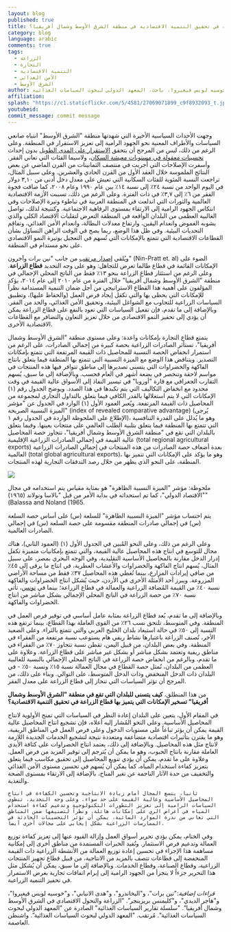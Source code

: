 ```yaml
---
layout: blog
published: true
title: كيف يمكن أن تُسهم الزراعة في تحقيق التنمية الاقتصادية في منطقة الشرق الأوسط وشمال أفريقيا؟ 
category: blog
language: arabic
comments: true
tags: 
  - الزراعة
  - التجارة
  - التنمية الاقتصادية
  - الأمن الغذائي
  - الشرق الأوسط
author: خوسيه لويس فيغيروا، باحث، المعهد الدولي لبحوث السياسات الغذائية
affiliation: 
splash: "https://c1.staticflickr.com/5/4581/27069071899_c9f8932093_t.jpg"
youtubeid: 
commit_message: commit message
---
```

وجهت الأحداث السياسية الأخيرة التي شهدتها منطقة "الشرق الأوسط" انتباه صانعي السياسات والأطراف المعنية نحو الجهود الرامية إلى تعزيز الاستقرار في المنطقة. وعلى الرغم من ذلك، ليس من المرجح أن يتحقق [الاستقرار على المدى الطويل](http://www.ifpri.org/publication/how-build-resilience-conflict-role-food-security) بدون إحداث [تحسينات معقولة في مستويات معيشة السكان](https://www.aeaweb.org/articles?id=10.1257/jel.48.1.3&within%5Btitle%5D=on&within%5Babstract%5D=on&within%5Bauthor%5D=on&journal=2&from=a&q=&page=16&per-page=21&from=j)، ولاسيما الفئات التي تعاني الفقر. وأسفرت الإصلاحات التي أُجريت في منتصف الثمانينات من القرن الماضي عن بعض النتائج الملموسة خلال العقد الأول من القرن الحادي والعشرين. وعلى سبيل المثال، تراجعت النسبة المئوية للفئات السكانية التي تعيش على معدل دخل أدنى من ٣,١٠ دولار في اليوم الواحد من نسبة ٢٤٪ إلى نسبة ١٤٪ بين عام ١٩٩٠ وعام ٢٠٠٨، كما ضاقت فجوة الفقر من ٦٪ إلى ٣,٧٪ في ذات الفترة. وعلى الرغم من ذلك، تسببت الأزمة الاقتصادية العالمية والثورات التي اندلعت في المنطقة العربية في تباطوء وتيرة الإصلاحات وفي انتكاس الجهود الرامية إلى الارتقاء بمستوى الرفاهية الاجتماعية. وكنتيجة لذلك، تواصل الغالبية العظمى من البلدان الواقعة في المنطقة التعرض لتقلبات الاقتصاد الكلي والذي يشوبه الغموض وانعدام اليقين، وارتفاع معدلات البطالة، وانعدام الأمن الغذائي، وتفاقم التحديات البيئية. وفي ظل هذا الوضع، ربما يصح في الوقت الراهن التساؤل بشأن القطاعات الاقتصادية التي تتمتع بالإمكانات التي تُسهم في التعجيل بوتيرة النمو الاقتصادي على نحو مستدام في المنطقة. 
<!-- more -->



 

ويُلقي [إصدار مرتقب](http://www.ifpri.org/publications) من جانب "نين برات وآخرون" (Nin-Pratt et. al) الضوء على الإمكانات القائمة في قطاع طالما تعرض للتجاهل: وهو على وجه التحديد **قطاع الزراعة**. وعلى الرغم من استئثار قطاع الزراعة بنحو ١٣٪ فقط من الناتج المحلي الإجمالي في منطقة "الشرق الأوسط وشمال أفريقيا" خلال الفترة من عام ٢٠١٠ إلى عام ٢٠١٤، يؤكد المؤلفون على أهمية هذا القطاع الاستراتيجي من أجل ضمان التنمية المستدامة نظراً للإمكانات التي يحظى بها والتي تكفل إيجاد فرص العمل (والحفاظ عليها)، وتطبيق السياسات الزراعية للتجاوب مع الشواغل البيئية، وتحقيق الأمن الغذائي، والحد من الفقر. وبالإضافة إلى ما تقدم،  فإن تفعيل السياسات التي تعود بالنفع على قطاع الزراعة يمكن أن يؤدي إلى تحفيز النمو الاقتصادي من خلال تعزيز التعاون والتضافر مع القطاعات الاقتصادية الأخرى.






يتمتع قطاع التجارة بإمكانات واعدة: وعلى مستوى منطقة "الشرق الأوسط وشمال أفريقيا"، تستأثر الصادرات الزراعية بحصة كبيرة من إجمالي الصادرات، على الرغم من استمرار انخفاض الحصة النسبية للمحاصيل ذات القيمة المرتفعة التي تتمتع بإمكانات التصدير. ويتناقض هذا الوضع مع الميزة النسبية التي تتمتع بها المنطقة فيما يتعلق بانتاج الفاكهة والخضراوات التي يتسنى تصديرها إلى مناطق تتوافر فيها هذه المنتجات في مواسم لاحقة وتنحصر في بضعة أشهر في العام فحسب. وبالإضافة إلى ما سبق، يُسهم التقارب الجغرافي مع قارة "أوروبا" في تيسير النفاذ إلى الأسواق عالية القيمة في وقت محدود مع انخفاض التكاليف التي يتم تكبدها في هذا الصدد. ويوضح الجدول رقم (١) الإمكانات التي لا يتم استغلالها بالقدر الكافي فيما يتعلق بالتداول التجاري لمجموعة من المحاصيل ذات القيمة المرتفعة. ويُعبر العمود الأول (١) الوارد في الجدول عن "مؤشر الميزة النسبية الصريحة" (index of revealed comparative advantage) (يُرجى الإطلاع على الملحوظة الواردة في الجدول رقم ١)، وهو ما يُدلل على القدرة التنافسية التي تتمتع بها المنطقة فيما يتعلق بتلبية الطلب العالمي على منتجات بعينها. وفيما يتعلق بالبلدان التي تقع في "منطقة الشرق الأوسط وشمال أفريقيا"، تتجاوز حصة المحاصيل عالية القيمة في إجمالي الصادرات الزراعية الإقليمية (total regional agricultural exports) بعدة أضعاف حصة الصادرات من هذه المنتجات في إجمالي الصادرات الزراعية العالمية (total global agricultural exports)، وهو ما يؤكد على الإمكانات التي تتميز بها المنطقة، على النحو الذي يظهر من خلال رصد التدفقات التجارية لهذه المنتجات. 






![](https://c1.staticflickr.com/5/4593/39446267851_1c676265d8.jpg)












ملحوظة: مؤشر "الميزة النسبية الظاهرة" هو بمثابة مقياس يتم استخدامه في مجال "الاقتصاد الدولي"، كما تم استحداثه في بداية الأمر من قبل "بالاسا ونولاند (١٩٦٥)" (Balassa and Noland (1965.

يتم احتساب مؤشر "الميزة النسبية الظاهرة" للسلعة (س) على أساس حصة السلعة (س) في إجمالي صادرات المنطقة مقسومة على حصة السلعة (س) في إجمالي الصادرات العالمية. 








وعلى الرغم من ذلك، وعلى النحو المُبين في الجدول الأول (١) (العمود الثاني)، هناك مجال للتوسع في انتاج هذه المحاصيل عالية القيمة، والتي تتمتع بإمكانيات متميزة تكفل إدرار الدخل مقارنة بالمحاصيل الأساسية التقليدية. وفي الوجه البحري بمصر، على سبيل المثال، يُسهم انتاج الفاكهة والخضراوات والأعشاب العطرية، في انتاج ما يرقى إلى ٤٥٪ من صافي إيرادات المزارع، بينما تُغطي هذه المحاصيل ٣٧٪ فقط من مساحة الأراضي المزروعة. ويبرز أحد الأمثلة الأخرى في الأردن، حيث يُشكل انتاج الخضراوات والفاكهة نسبة ٤٠٪ من القيمة المُضافة الزراعية والعمالة في قطاع الزراعة؛ بينما في [تونس](https://www.researchgate.net/publication/309411671_An_Agriculture_-_and_Trade-Focused_Social_Accounting_Matrix_for_Tunisia_2012)، تأتي نسبة ٧٠٪ من حصة الزراعة في الناتج المحلي الإجمالي بشكل مباشر من انتاج الخضراوات والفاكهة. 








وبالإضافة إلى ما تقدم، يُعد قطاع الزراعة بمثابة عامل أساسي في توفير فرص العمل في المنطقة. وفي المتوسط، تلتحق نسب ٢٦٪ من القوى العاملة بهذا القطاع، بينما ترتفع هذه النسبة إلى ٥٠٪ في حالة استبعاد بلدان الخليج العربي والتي تتمتع بالثراء. وعلى الصعيد الأخر، تُصنف الزراعة باعتبارها نشاط ريفي هام يستوعب نسبة مرتفعة من الفقراء في المنطقة. وفي بعض البلدان، من قبيل اليمن، تقطن نسبة تتجاوز ٧٠٪ من الفقراء في مناطق ريفية وتعتمد بشكل مباشر أو بشكل غير مباشر على قطاع الزراعة. وعلاوة على ما تقدم، وبالرغم من انخفاض حصة الزراعة في الناتج المحلي الإجمالي بالنسبة للغالبية العظمى من البلدان، تُمثل حصة القطاع في مجال العمالة نسبة ١٥٪ ونسبة ٥٠٪ - في البلدان ذات الدخل المنخفض وذات الدخل المتوسط، على التوالي. وبناء على ذلك، من المرجح أن تؤثر السياسات التي تنحاز إلى قطاع الزراعة على معدل الفقر. 





من هذا المنطلق، **كيف يتسنى للبلدان التي تقع في منطقة "الشرق الأوسط وشمال أفريقيا" تسخير الإمكانات التي يتميز بها قطاع الزراعة في تحقيق التنمية الاقتصادية؟** 









في المقام الأول، يتعين على البلدان إعادة النظر في السياسات التي تمنح الأولوية لانتاج المحاصيل الأساسية. وعلى النحو المُشار إليه أعلاه، فإن تشجيع انتاج المحاصيل عالية القيمة يمكن أن يؤثر تباعاً على مستويات الدخول وعلى فرص العمل في المناطق الريفية، وهو ما يقترن بتأثيرات اقتصادية متضاعفة ومتعددة نتيجة لتشجيع الخدمات الجديدة اللازمة لانتاج مثل هذه المحاصيل. وبالإضافة إلى ذلك، يعتمد انتاج الخضراوات على كثافة الأيدي العاملة مقارنة بانتاج الحبوب، وهو ما يمكن أن يُترجم إلى توفير المزيد من فرص العمل. وعلاوة على ما تقدم، يمكن أن يؤدي تنويع المحاصيل إلى تحقيق مكاسب فيما يتعلق بتعزيز كفاءة استخدام المياه، كما يمكن أن يُسهم في تحسين مستوى الأمن الغذائي والتخفيف من حدة الآثار الناجمة عن تغير المناخ، بالإضافة إلى الارتقاء بمستوى الصحة والتغذية. 







	ثانياً، يتسع المجال أمام زيادة الانتاجية وتحسين الكفاءة في انتاج المحاصيل الأساسية وعالية القيمة على حد سواء. وعلى وجه التحديد، تنطوي السياسات الرامية إلى تعزيز التطورات التكنولوجية وتدعيم كفاءة استخدام المياه في أغراض الري على إمكانات هائلة. ونظراً لتصنيفها ضمن المناطق التي تعاني من ندرة الموارد المائية، يمكن أن تؤثر التحسينات الحادثة في الممارسات الزراعية بشكل إيجابي على مجالات أخرى أيضاً.

	




وفي الختام، يمكن يؤدي تحرير أسواق العمل وإزالة القيود عنها إلى تعزيز كفاءة توزيع العمالة وتدعيم فرص الاستثمار. وتُفيد الخبرات المستمدة من مناطق أخرى إلى إمكانية مساهمة هذا الإجراء في تحسين إعادة توزيع العمالة من الأنشطة الزراعية ذات القيمة المنخفضة إلى قطاعات تتصف بالمزيد من الانتاجية، من قبيل قطاع تجهيز المنتجات الزراعية، وقطاع الصناعة، وقطاع الخدمات. وبالإضافة إلى ما سبق، يمكن أن يُشكل مثل هذا التحرير جزءاً لا يتجزأ من الجهود الرامية إلى إبرام اتفاقات تجارية بغرض الاستمرار في تحفيز التنمية الزراعية. 










*قراءات إضافية*:"نين برات"، و"اليخاندرو"، و"هدى الانبابي"، و"خوسيه لويس فيغيروا"، و"هاجر الديدي"، و"كليمنس بريزينجر”. "الزراعة والتحول الاقتصادي في الشرق الأوسط وشمال أفريقيا". "سلسلة تقارير السياسات الغذائية" الصادرة عن "المعهد الدولي لبحوث السياسات الغذائية". مُرتقب. "المعهد الدولي لبحوث السياسات الغذائية”. واشنطن العاصمة.